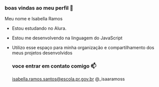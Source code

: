 ### boas vindas ao meu perfil 💙

Meu nome e Isabella Ramos 

- Estou estudando no Alura.
- Estou me desenvolvendo na linguagem do JavaScript
- Utilizo esse espaço para minha organização e compartilhamento dos meus projetos desenvolvidos

  ### voce entrar em contato comigo 📫

  isabella.ramos.santos@escola.pr.gov.br
  @_isaaramoss
